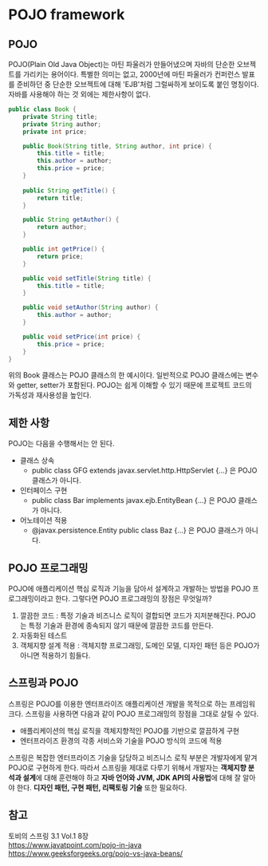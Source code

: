 # POJO framework

## POJO
POJO(Plain Old Java Object)는 마틴 파울러가 만들어냈으며 자바의 단순한 오브젝트를 가리키는 용어이다. 특별한 의미는 없고, 2000년에 마틴 파울러가 컨퍼런스 발표를 준비하던 중 단순한 오브젝트에 대해 'EJB'처럼 그럴싸하게 보이도록 붙인 명칭이다. 자바를 사용해야 하는 것 외에는 제한사항이 없다.

```java
public class Book {
	private String title;
	private String author;
	private int price;

	public Book(String title, String author, int price) {
		this.title = title;
		this.author = author;
		this.price = price;
	}
	
	public String getTitle() {
		return title;
	}

	public String getAuthor() {
		return author;
	}

	public int getPrice() {
		return price;
	}

	public void setTitle(String title) {
		this.title = title;
	}

	public void setAuthor(String author) {
		this.author = author;
	}

	public void setPrice(int price) {
		this.price = price;
	}
}
```

위의 Book 클래스는 POJO 클래스의 한 예시이다. 일반적으로 POJO 클래스에는 변수와 getter, setter가 포함된다. POJO는 쉽게 이해할 수 있기 때문에 프로젝트 코드의 가독성과 재사용성을 높인다. 

## 제한 사항
POJO는 다음을 수행해서는 안 된다.  

- 클래스 상속 
  - public class GFG extends javax.servlet.http.HttpServlet {...} 은 POJO 클래스가 아니다.
- 인터페이스 구현
  - public class Bar implements javax.ejb.EntityBean {...} 은 POJO 클래스가 아니다.
- 어노테이션 적용
  - @javax.persistence.Entity public class Baz {...} 은 POJO 클래스가 아니다.

## POJO 프로그래밍
POJO에 애플리케이션 핵심 로직과 기능을 담아서 설계하고 개발하는 방법을 POJO 프로그래밍이라고 한다. 그렇다면 POJO 프로그래밍의 장점은 무엇일까?

1. 깔끔한 코드 : 특정 기술과 비즈니스 로직이 결합되면 코드가 지저분해진다. POJO는 특정 기술과 환경에 종속되지 않기 때문에 깔끔한 코드를 만든다.  
2. 자동화된 테스트
3. 객체지향 설계 적용 : 객체지향 프로그래밍, 도메인 모델, 디자인 패턴 등은 POJO가 아니면 적용하기 힘들다.

## 스프링과 POJO
스프링은 POJO를 이용한 엔터프라이즈 애플리케이션 개발을 목적으로 하는 프레임워크다. 스프링을 사용하면 다음과 같이 POJO 프로그래밍의 장점을 그대로 살릴 수 있다.

- 애플리케이션의 핵심 로직을 객체지향적인 POJO를 기반으로 깔끔하게 구현
- 엔터프라이즈 환경의 각종 서비스와 기술을 POJO 방식의 코드에 적용

스프링은 복잡한 엔터프라이즈 기술을 담당하고 비즈니스 로직 부분은 개발자에게 맡겨 POJO로 구현하게 한다. 따라서 스프링을 제대로 다루기 위해서 개발자는 **객체지향 분석과 설계**에 대해 훈련해야 하고 **자바 언어와 JVM, JDK API의 사용법**에 대해 잘 알아야 한다. **디자인 패턴, 구현 패턴, 리팩토링 기술** 또한 필요하다.

## 참고
토비의 스프링 3.1 Vol.1 8장  
https://www.javatpoint.com/pojo-in-java  
https://www.geeksforgeeks.org/pojo-vs-java-beans/  
